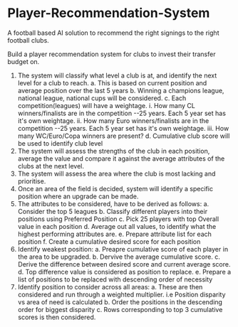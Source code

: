 # Player-Recommendation-System
A football based AI solution to recommend the right signings to the right football clubs.


Build a player recommendation system for clubs to invest their transfer budget on. 

1. The system will classify what level a club is at, and identify the next level for a club to reach.
	a. This is based on current position and average position over the last 5 years
	b. Winning a champions league, national league, national cups will be considered.
	c. Each competition(leagues) will have a weightage.
		i. How many CL winners/finalists are in the competition --25 years. Each 5 year set has it's own weightage.
		ii. How many Euro winners/finalists are in the competition --25 years. Each 5 year set has it's own weightage.
		iii. How many WC/Euro/Copa winners are present?	
	d. Cumulative club score will be used to identify club level
2. The system will assess the strengths of the club in each position, average the value and compare it against the average attributes of the clubs at the next level.
3. The system will assess the area where the club is most lacking and prioritise.
4. Once an area of the field is decided, system will identify a specific position where an upgrade can be made.
5. The attributes to be considered, have to be derived as follows:
	a. Consider the top 5 leagues
	b. Classify different players into their positions using Preferred Position
	c. Pick 25 players with top Overall value in each position
	d. Average out all values, to identify what the highest performing attributes are.
	e. Prepare attribute list for each position
	f. Create a cumulative desired score for each position
6. Identify weakest position:
	a. Preapre cumulative score of each player in the area to be upgraded. 
	b. Dervive the average cumulative score. 
	c. Derive the difference between desired score and current average score.
	d. Top difference value is considered as position to replace.
	e. Prepare a list of positions to be replaced with descending order of necessity
7. Identify position to consider across all areas:
	a. These are then considered and run through a weighted multiplier. i.e Position disparity vs area of need is calculated
	b. Order the positions in the descending order for biggest disparity
	c. Rows corresponding to top 3 cumulative scores is then considered.
